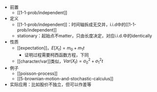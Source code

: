 - 前置
  - [[1-1-prob/independent]]
- 定义
  - [[1-1-prob/independent]]：时间轴拆成无交并，i.i.d中的[[1-1-prob/independent]]
  - stationary：起始点不matter，只由长度决定，对应i.i.d.中的identically
- 性质
  - [[expectation]]，$E[X_t]=m_0+m_1 t$
    - 证明过程需要柯西函数方程，下同
  - [[character/var]]类似，$Var(X_t)=\sigma_0^2+\sigma_1^2t$
- 例子
  - [[poisson-process]]
  - [[5-brownian-motion-and-stochastic-calculus]]
- 实际应用：比如股价不独立，但可以作差等
